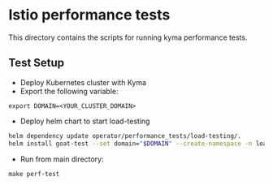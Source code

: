 
# Istio performance tests

This directory contains the scripts for running kyma performance tests.

## Test Setup

- Deploy Kubernetes cluster with Kyma
- Export the following variable:
```
export DOMAIN=<YOUR_CLUSTER_DOMAIN>
```
- Deploy helm chart to start load-testing

```sh
helm dependency update operator/performance_tests/load-testing/.
helm install goat-test --set domain="$DOMAIN" --create-namespace -n load-test operator/performance_tests/load-testing/.
```

- Run from main directory:
```
make perf-test
```
